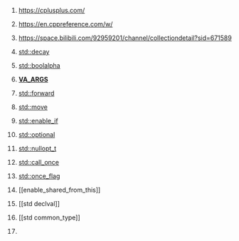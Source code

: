 
1.  https://cplusplus.com/
2.  https://en.cppreference.com/w/
3.  https://space.bilibili.com/92959201/channel/collectiondetail?sid=671589


1.  [std::decay](https://en.cppreference.com/w/cpp/types/decay)
2.  [std::boolalpha](https://en.cppreference.com/w/cpp/io/manip/boolalpha)
3.  [__VA_ARGS__](https://zhuanlan.zhihu.com/p/406523186)
4.  [std::forward](https://www.bilibili.com/video/BV19d4y1B7AK/?spm_id_from=333.788)
5.  [std::move](https://www.bilibili.com/video/BV19d4y1B7AK/?spm_id_from=333.788)
6.  [std::enable_if](https://en.cppreference.com/w/cpp/types/enable_if)
7.  [std::optional](https://en.cppreference.com/w/cpp/utility/optional)
8.  [std::nullopt_t](https://en.cppreference.com/w/cpp/utility/optional/nullopt_t)
9. [std::call_once](https://en.cppreference.com/w/cpp/thread/call_once)
10. [std::once_flag](https://en.cppreference.com/w/cpp/thread/once_flag)
11. [[enable_shared_from_this]]
12. [[std declval]]
13. [[std common_type]]
14. 